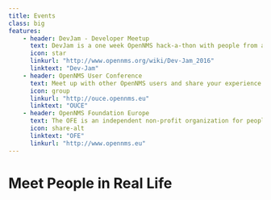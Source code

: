 ```yaml
---
title: Events
class: big
features:
    - header: DevJam - Developer Meetup
      text: DevJam is a one week OpenNMS hack-a-thon with people from all over the world held annually at the University of Minnesota.
      icon: star
      linkurl: "http://www.opennms.org/wiki/Dev-Jam_2016"
      linktext: "Dev-Jam"
    - header: OpenNMS User Conference
      text: Meet up with other OpenNMS users and share your experience at our annual user conference in Europe.
      icon: group
      linkurl: "http://ouce.opennms.eu"
      linktext: "OUCE"
    - header: OpenNMS Foundation Europe
      text: The OFE is an independent non-profit organization for people who want to contribute to the OpenNMS project.
      icon: share-alt
      linktext: "OFE"
      linkurl: "http://www.opennms.eu"
---
```


# Meet People in Real Life
